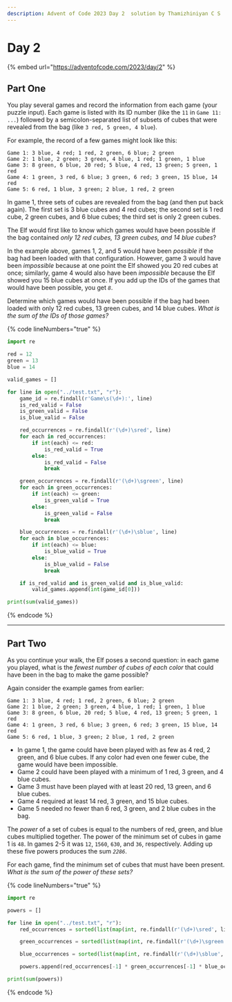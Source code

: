 ```yaml
---
description: Advent of Code 2023 Day 2  solution by Thamizhiniyan C S
---
```


# Day 2

{% embed url="https://adventofcode.com/2023/day/2" %}

## Part One

You play several games and record the information from each game (your puzzle input). Each game is listed with its ID number (like the `11` in `Game 11: ...`) followed by a semicolon-separated list of subsets of cubes that were revealed from the bag (like `3 red, 5 green, 4 blue`).

For example, the record of a few games might look like this:

```
Game 1: 3 blue, 4 red; 1 red, 2 green, 6 blue; 2 green
Game 2: 1 blue, 2 green; 3 green, 4 blue, 1 red; 1 green, 1 blue
Game 3: 8 green, 6 blue, 20 red; 5 blue, 4 red, 13 green; 5 green, 1 red
Game 4: 1 green, 3 red, 6 blue; 3 green, 6 red; 3 green, 15 blue, 14 red
Game 5: 6 red, 1 blue, 3 green; 2 blue, 1 red, 2 green
```

In game 1, three sets of cubes are revealed from the bag (and then put back again). The first set is 3 blue cubes and 4 red cubes; the second set is 1 red cube, 2 green cubes, and 6 blue cubes; the third set is only 2 green cubes.

The Elf would first like to know which games would have been possible if the bag contained _only 12 red cubes, 13 green cubes, and 14 blue cubes_?

In the example above, games 1, 2, and 5 would have been _possible_ if the bag had been loaded with that configuration. However, game 3 would have been _impossible_ because at one point the Elf showed you 20 red cubes at once; similarly, game 4 would also have been _impossible_ because the Elf showed you 15 blue cubes at once. If you add up the IDs of the games that would have been possible, you get _`8`_.

Determine which games would have been possible if the bag had been loaded with only 12 red cubes, 13 green cubes, and 14 blue cubes. _What is the sum of the IDs of those games?_

{% code lineNumbers="true" %}
```python
import re

red = 12
green = 13
blue = 14

valid_games = []

for line in open("../test.txt", "r"):
    game_id = re.findall(r'Game\s(\d+):', line)
    is_red_valid = False
    is_green_valid = False
    is_blue_valid = False

    red_occurrences = re.findall(r'(\d+)\sred', line)
    for each in red_occurrences:
        if int(each) <= red:
            is_red_valid = True
        else:
            is_red_valid = False
            break

    green_occurrences = re.findall(r'(\d+)\sgreen', line)
    for each in green_occurrences:
        if int(each) <= green:
            is_green_valid = True
        else:
            is_green_valid = False
            break

    blue_occurrences = re.findall(r'(\d+)\sblue', line)
    for each in blue_occurrences:
        if int(each) <= blue:
            is_blue_valid = True
        else:
            is_blue_valid = False
            break

    if is_red_valid and is_green_valid and is_blue_valid:
        valid_games.append(int(game_id[0]))

print(sum(valid_games))
```
{% endcode %}

***

## Part Two

As you continue your walk, the Elf poses a second question: in each game you played, what is the _fewest number of cubes of each color_ that could have been in the bag to make the game possible?

Again consider the example games from earlier:

```
Game 1: 3 blue, 4 red; 1 red, 2 green, 6 blue; 2 green
Game 2: 1 blue, 2 green; 3 green, 4 blue, 1 red; 1 green, 1 blue
Game 3: 8 green, 6 blue, 20 red; 5 blue, 4 red, 13 green; 5 green, 1 red
Game 4: 1 green, 3 red, 6 blue; 3 green, 6 red; 3 green, 15 blue, 14 red
Game 5: 6 red, 1 blue, 3 green; 2 blue, 1 red, 2 green
```

* In game 1, the game could have been played with as few as 4 red, 2 green, and 6 blue cubes. If any color had even one fewer cube, the game would have been impossible.
* Game 2 could have been played with a minimum of 1 red, 3 green, and 4 blue cubes.
* Game 3 must have been played with at least 20 red, 13 green, and 6 blue cubes.
* Game 4 required at least 14 red, 3 green, and 15 blue cubes.
* Game 5 needed no fewer than 6 red, 3 green, and 2 blue cubes in the bag.

The _power_ of a set of cubes is equal to the numbers of red, green, and blue cubes multiplied together. The power of the minimum set of cubes in game 1 is `48`. In games 2-5 it was `12`, `1560`, `630`, and `36`, respectively. Adding up these five powers produces the sum _`2286`_.

For each game, find the minimum set of cubes that must have been present. _What is the sum of the power of these sets?_

{% code lineNumbers="true" %}
```python
import re

powers = []

for line in open("../test.txt", "r"):
    red_occurrences = sorted(list(map(int, re.findall(r'(\d+)\sred', line))))

    green_occurrences = sorted(list(map(int, re.findall(r'(\d+)\sgreen', line))))

    blue_occurrences = sorted(list(map(int, re.findall(r'(\d+)\sblue', line))))

    powers.append(red_occurrences[-1] * green_occurrences[-1] * blue_occurrences[-1])

print(sum(powers))
```
{% endcode %}
